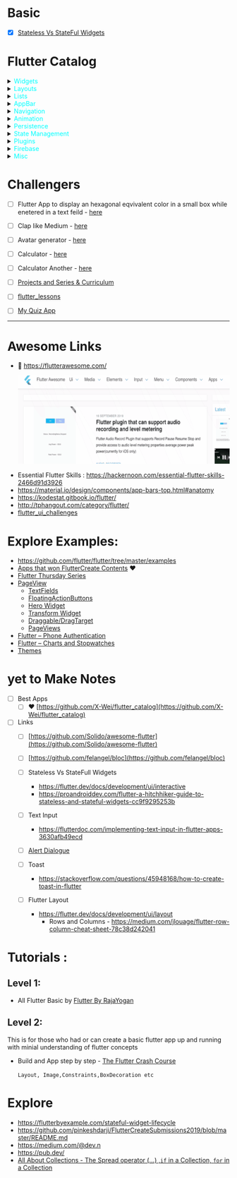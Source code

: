 # Basic
- [x] [Stateless Vs StateFul Widgets](./AllReadMe/StatelessvsStateFulWidgets.md)

# Flutter Catalog


<!-- <b><h2><p style='color:cyan'>This is some red text.</p></h2><b>
<b><h2><font color="cyan">This is some text!</font></h2></b> -->
<!-- These are <b style='color:green'>red words</b>. -->


<details> <summary> <font color="cyan">Widgets</font> </summary>

- [ ] Icon
- [ ] text
- [ ] TextField
- [ ] TextFormFeild
- [ ] Image
- [ ] Card,Inkwell
- [ ] Buttons
- [ ] DropdownButton,MenuButton
- [ ] other stateful widgets
</details>

<details> <summary> <font color="cyan">Layouts</font> </summary>

- [ ] Container
- [ ] Row,Column
- [ ] Wrap
- [ ] Expanded
- [ ] Stack
</details>

<details> <summary> <font color="cyan">Lists</font> </summary>

- [ ] [ListTile](./AllReadMe/ListTile.md)
- [ ] [ListView](./AllReadMe/ListView.md)
- [ ] GridList
- [ ] ExpansionTile
- [ ] Swipe to dismiss
- [ ] Reorderable list
- [ ] Data Table
</details>

<details> <summary> <font color="cyan">AppBar</font> </summary>

- [ ] Basic AppBar
- [ ] Bottom AppBar
- [ ] Sliver AppBar
- [ ] Search
</details>

<details> <summary> <font color="cyan">Navigation</font> </summary>

- [x] [Tabs](./AllReadMe/TabController.md#Tab)
- [ ] Dialogs
- [ ] Routes
- [ ] Navigation Drawer
- [ ] Bottom tab Bar
- [ ] Bottom navigation Bar
- [ ] Page Selector

</details>
<details> <summary> <font color="cyan">Animation</font> </summary>

- [ ] Opacity
- [ ] Hero
</details>
<details> <summary> <font color="cyan">Persistence</font> </summary>

- [ ] Shared preference
- [ ] local file read/write
</details>



<details> <summary> <font color="cyan">State Management</font> </summary>

- [ ] StreamBuilder(timer app)
- [ ] StreamController
- [ ] InheritWidget
- [ ] ScopeModel
- [ ] BLoc Pattern
- [ ] Easier BLoc pattern
</details>


<details> <summary> <font color="cyan">Plugins</font> </summary>

- [ ] Image picker
- [ ] Web View
- [ ] Markdown rendering
- [ ] Local auth
</details>


<details> <summary> <font color="cyan">Firebase</font> </summary>

- [ ] Firebase login
- [ ] Firebase voting app
- [ ] Chat room
- [ ] Firebase ML Kit

</details>

<details> <summary> <font color="cyan">Misc</font> </summary>

- [ ] [Gesture](./AllReadMe/Gesture.md)
- [ ] [BrushUp](./AllReadMe/BrushUp.md)
- [ ] AlertDialogue
- [ ] Toast
- [ ] Future
- [ ] async
- [ ] [Http](./AllReadMe/Http.md)
- [ ] [DataBase](./AllReadMe/DataBase.md)
</details>

<!-- <details> <summary> <font color="cyan"></font> </summary>

</details> -->



# Challengers
- [ ] Flutter App to display an hexagonal eqvivalent color in a small box while enetered in a text feild - [here](https://flutterawesome.com/convert-hexadecimal-colors-to-rgb-colors-and-vise-versa/)

- [ ] Clap like Medium - [here](https://proandroiddev.com/flutter-animation-creating-mediums-clap-animation-in-flutter-3168f047421e)

- [ ] Avatar generator - [here](https://github.com/tomwyr/avataaar-image)

- [ ] Calculator - [here](https://flutterawesome.com/a-simple-calculator-app-made-to-show-capablities-of-flutter/)

- [ ] Calculator Another - [here](https://github.com/praharshbhatt/Flutter_Calculator)
- [ ] [Projects and Series & Curriculum](https://busy.org/@tensor/building-custom-scroll-physics-and-simulations-with-dart-s-flutter-framework)

- [ ]	[flutter_lessons ](https://github.com/lohanidamodar/flutter_lessons)
- [ ] [My Quiz App](./AllReadMe/MyQuizApp.md)
---


# Awesome Links

- :green_heart: https://flutterawesome.com/
   <p align="center"> 
    <img width="700" height="200"  src="./Images/Resource_Awesome.gif" alt="Flutter Awesome Demo">
 </p>
  
- Essential Flutter Skills : https://hackernoon.com/essential-flutter-skills-2466d91d3926
- https://material.io/design/components/app-bars-top.html#anatomy
- https://kodestat.gitbook.io/flutter/
- http://tphangout.com/category/flutter/
- [flutter_ui_challenges](https://github.com/lohanidamodar/flutter_ui_challenges)


# Explore Examples:
- https://github.com/flutter/flutter/tree/master/examples
- [Apps that won FlutterCreate Contents](https://github.com/pinkeshdarji/FlutterCreateSubmissions2019/blob/master/README.md) :heart: 
- [Flutter Thursday Series](https://medium.com/@afegbua/flutter-thursday-series-9564d04e63a7)
- [PageView](https://medium.com/flutter-community/a-deep-dive-into-pageview-in-flutter-with-custom-transitions-581d9ea6dded)
	* [TextFields](https://medium.com/flutter-community/a-deep-dive-into-flutter-textfields-f0e676aaab7a)
	* [FloatingActionButtons](https://proandroiddev.com/a-deep-dive-into-floatingactionbutton-in-flutter-bf95bee11627)
	*  [Hero Widget](https://medium.com/flutter-community/a-deep-dive-into-hero-widgets-in-flutter-d34f441eb026)
	* [Transform Widget](https://medium.com/flutter-community/a-deep-dive-into-transform-widgets-in-flutter-4dc32cd575a9)
	* [Draggable/DragTarget](https://medium.com/flutter-community/a-deep-dive-into-draggable-and-dragtarget-in-flutter-487919f6f1e4)
	* [PageViews](https://medium.com/flutter-community/a-deep-dive-into-pageview-in-flutter-with-custom-transitions-581d9ea6dded)
- [Flutter – Phone Authentication](http://tphangout.com/flutter-phone-authentication/) 
- [Flutter – Charts and Stopwatches ](http://tphangout.com/flutter-charts-and-stopwatches/)
- [Themes](https://startflutter.com/)

# yet to Make Notes  

 - [ ] Best Apps
	 - [ ] :heart: [https://github.com/X-Wei/flutter_catalog](https://github.com/X-Wei/flutter_catalog)
- [ ]  Links
	- [ ] [https://github.com/Solido/awesome-flutter](https://github.com/Solido/awesome-flutter)
	- [ ] [https://github.com/felangel/bloc](https://github.com/felangel/bloc)
	- [ ] Stateless Vs StateFull Widgets
		- https://flutter.dev/docs/development/ui/interactive
	  - https://proandroiddev.com/flutter-a-hitchhiker-guide-to-stateless-and-stateful-widgets-cc9f9295253b
		
	- [ ] Text Input
		- https://flutterdoc.com/implementing-text-input-in-flutter-apps-3630afb49ecd
	- [ ] [Alert Dialogue](http://androidkt.com/flutter-alertdialog-example/)
	- [ ] Toast
		-	https://stackoverflow.com/questions/45948168/how-to-create-toast-in-flutter
	- [ ] Flutter Layout
		- https://flutter.dev/docs/development/ui/layout
			-	 Rows and Columns
				- https://medium.com/jlouage/flutter-row-column-cheat-sheet-78c38d242041

# Tutorials :
## Level 1: 
 - All Flutter Basic by [Flutter By RajaYogan](https://www.youtube.com/playlist?list=PLgGjX33Qsw-EMsLf8TmsYhKOCx2ALZiKi)

## Level 2: 
 This is for those who had or can create a basic flutter app up and running with minial understanding of flutter concepts
  - Build and App step by step - [The Flutter Crash Course](https://www.youtube.com/watch?v=bPXFqQG66iAlist=PL__UlMMmv_ryxZun7zAdI8KWufcYLXA-_)
		
	`Layout, Image,Constraints,BoxDecoration etc`



# Explore 

- https://flutterbyexample.com/stateful-widget-lifecycle
- https://github.com/pinkeshdarji/FlutterCreateSubmissions2019/blob/master/README.md
- https://medium.com/@dev.n
- https://pub.dev/
- [All About Collections - The Spread operator (…) ,`if` in a Collection, `for` in a Collection](https://medium.com/flutter-community/whats-new-in-dart-2-3-1a7050e2408d)
	